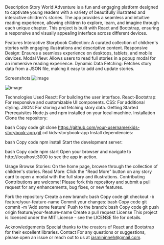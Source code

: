Description
Story World Adventure is a fun and engaging platform designed to captivate young readers with a variety of beautifully illustrated and interactive children's stories. The app provides a seamless and intuitive reading experience, allowing children to explore, learn, and imagine through each unique chapter. This project is built with React and Bootstrap, ensuring a responsive and visually appealing interface across different devices.

Features
Interactive Storybook Collection: A curated collection of children's stories with engaging illustrations and descriptive content.
Responsive Design: Ensures a seamless experience on desktops, tablets, and mobile devices.
Modal View: Allows users to read full stories in a popup modal for an immersive reading experience.
Dynamic Data Fetching: Fetches story data from a JSON file, making it easy to add and update stories.

Screenshots
![image](https://github.com/JasminInneh/Story-World-Adventures/assets/110208655/e84fa2a9-c130-4371-9b28-a056fdb37c0c)

![image](https://github.com/JasminInneh/Story-World-Adventures/assets/110208655/c9db6b79-94ca-40d4-8abd-ee499975c719)






Technologies Used
React: For building the user interface.
React-Bootstrap: For responsive and customizable UI components.
CSS: For additional styling.
JSON: For storing and fetching story data.
Getting Started
Prerequisites
Node.js and npm installed on your local machine.
Installation
Clone the repository:

bash
Copy code
git clone https://github.com/your-username/kids-storybook-app.git
cd kids-storybook-app
Install dependencies:

bash
Copy code
npm install
Start the development server:

bash
Copy code
npm start
Open your browser and navigate to http://localhost:3000 to see the app in action.

Usage
Browse Stories: On the home page, browse through the collection of children's stories.
Read More: Click the "Read More" button on any story card to open a modal with the full story and illustrations.
Contributing
Contributions are welcome! Please fork this repository and submit a pull request for any enhancements, bug fixes, or new features.

Fork the repository
Create a new branch:
bash
Copy code
git checkout -b feature/your-feature-name
Commit your changes:
bash
Copy code
git commit -m 'Add some feature'
Push to the branch:
bash
Copy code
git push origin feature/your-feature-name
Create a pull request
License
This project is licensed under the MIT License - see the LICENSE file for details.

Acknowledgements
Special thanks to the creators of React and Bootstrap for their excellent libraries.
Contact
For any questions or suggestions, please open an issue or reach out to us at jasmininneh@gmail.com.
